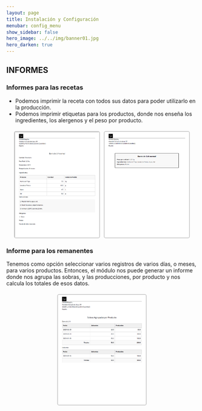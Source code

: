 ```yaml
---
layout: page
title: Instalación y Configuración
menubar: config_menu
show_sidebar: false
hero_image: ../../img/banner01.jpg  
hero_darken: true
---
```

## **INFORMES**

### Informes para las recetas

-	Podemos imprimir la receta con todos sus datos para poder utilizarlo en la producción.
-	Podemos imprimir etiquetas para los productos, donde nos enseña los ingredientes, los alergenos y el peso por producto.

<div style="text-align: center; margin: 20px; display: flex; justify-content: center; gap: 10px;">
  <img src="../../img/informe_receta.png" alt="Informe receta" style="width: 48%; height: auto; border: 2px solid #ccc; border-radius: 5px;">
  <img src="../../img/etiqueta_receta.png" alt="Etiqueta sobra" style="width: 48%; height: auto; border: 2px solid #ccc; border-radius: 5px;">
</div>

### Informe para los remanentes

Tenemos como opción seleccionar varios registros de varios días, o meses, para varios productos. Entonces, el módulo nos puede generar un informe donde nos agrupa las sobras, y las producciones, por producto y nos calcula los totales de esos datos.

<div style="text-align: center; margin: 20px;">
  <img src="../../img/informe_sobras.png" alt="Informe sobras" style="width: 50%; height: auto; border: 2px solid #ccc; border-radius: 5px;">
</div>
